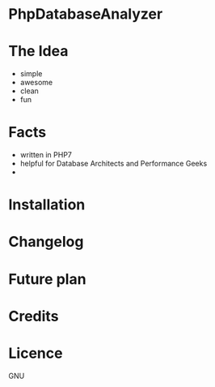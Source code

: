# PhpDatabaseAnalyzer


# The Idea
- simple
- awesome
- clean
- fun


# Facts
- written in PHP7
- helpful for Database Architects and Performance Geeks
- 

# Installation



# Changelog

# Future plan

# Credits

# Licence

GNU